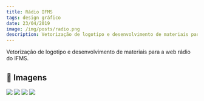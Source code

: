 ```yaml
---
title: Rádio IFMS
tags: design gráfico
date: 23/04/2019
image: /img/posts/radio.png
description: Vetorização de logotipo e desenvolvimento de materiais para a web rádio do IFMS.
---
```


Vetorização de logotipo e desenvolvimento de materiais para a web rádio do IFMS.

## 📌 Imagens

<img src="/img/posts/radio/banner.png">
<img src="/img/posts/radio/ads2.png">
<img src="/img/posts/radio/02.jpg"> 
<img src="/img/posts/radio/selecao.png">
